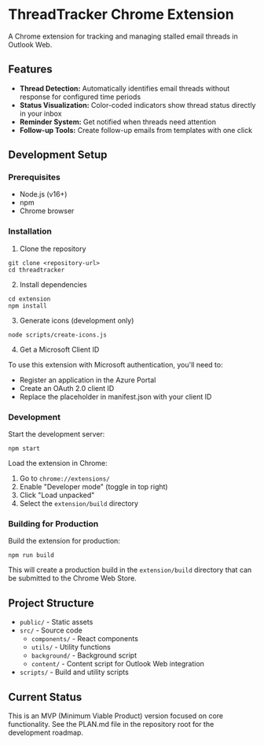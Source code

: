 # ThreadTracker Chrome Extension

A Chrome extension for tracking and managing stalled email threads in Outlook Web.

## Features

- **Thread Detection:** Automatically identifies email threads without response for configured time periods
- **Status Visualization:** Color-coded indicators show thread status directly in your inbox
- **Reminder System:** Get notified when threads need attention
- **Follow-up Tools:** Create follow-up emails from templates with one click

## Development Setup

### Prerequisites

- Node.js (v16+)
- npm
- Chrome browser

### Installation

1. Clone the repository
```
git clone <repository-url>
cd threadtracker
```

2. Install dependencies
```
cd extension
npm install
```

3. Generate icons (development only)
```
node scripts/create-icons.js
```

4. Get a Microsoft Client ID

To use this extension with Microsoft authentication, you'll need to:
- Register an application in the Azure Portal
- Create an OAuth 2.0 client ID
- Replace the placeholder in manifest.json with your client ID

### Development

Start the development server:
```
npm start
```

Load the extension in Chrome:
1. Go to `chrome://extensions/`
2. Enable "Developer mode" (toggle in top right)
3. Click "Load unpacked"
4. Select the `extension/build` directory

### Building for Production

Build the extension for production:
```
npm run build
```

This will create a production build in the `extension/build` directory that can be submitted to the Chrome Web Store.

## Project Structure

- `public/` - Static assets
- `src/` - Source code
  - `components/` - React components
  - `utils/` - Utility functions
  - `background/` - Background script
  - `content/` - Content script for Outlook Web integration
- `scripts/` - Build and utility scripts

## Current Status

This is an MVP (Minimum Viable Product) version focused on core functionality. See the PLAN.md file in the repository root for the development roadmap. 